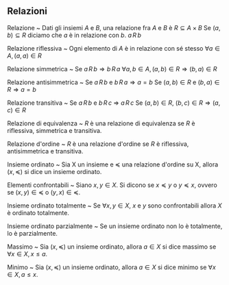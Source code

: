 ## Relazioni
Relazione
 ~ Dati gli insiemi $A$ e $B$, una relazione fra $A$ e $B$ è
 $R \subseteq A \times B$
 Se $(a, \, b) \subseteq R$ diciamo che $a$ è in relazione con $b$.
 $a \, R \, b$
 
Relazione riflessiva
 ~ Ogni elemento di $A$ è in relazione con sé stesso
 $\forall a \in A, \, (a, \, a) \in R$
 
Relazione simmetrica
 ~ Se $a \, R \, b \Rightarrow b \, R \, a$
 $\forall a, b \in A, \, (a, \, b) \in R \Rightarrow (b, \, a) \in R$

Relazione antisimmetrica
 ~ Se $a \, R \, b$ e $b \, R \, a \Rightarrow a = b$
 Se $(a, \, b) \in R$ e $(b, \, a) \in R \Rightarrow a = b$
 
Relazione transitiva 
 ~ Se $a \, R \, b$ e $b \, R \, c$ $\Rightarrow$ $a \, R \, c$
 Se $(a, \, b) \in R$, $(b, \, c) \in R \Rightarrow (a, \, c) \in R$
 
Relazione di equivalenza
 ~ $R$ è una relazione di equivalenza se $R$ è riflessiva, simmetrica e transitiva.
 
Relazione d'ordine
 ~ $R$ è una relazione d'ordine se $R$ è riflessiva, antisimmetrica e transitiva.

Insieme ordinato
 ~ Sia X un insieme e $\preceq$ una relazione d'ordine su X, allora $(x, \, \preceq)$ si dice un insieme ordinato.
 
Elementi confrontabili
 ~ Siano $x, y \in X$. Si dicono se $x \preceq y$ o $y \preceq x$, ovvero se $(x, \, y) \in \preceq$ o $(y, x) \in \preceq$.

Insieme ordinato totalmente
 ~ Se $\forall x, y \in X$, $x$ e $y$ sono confrontabili allora $X$ è ordinato totalmente.
 
Insieme ordinato parzialmente
 ~ Se un insieme ordinato non lo è totalmente, lo è parzialmente.
 
Massimo
 ~ Sia $(x, \, \preceq)$ un insieme ordinato, allora $a \in X$ si dice massimo se $\forall x \in X, \, x \leq a$.
 
Minimo
 ~ Sia $(x, \, \preceq)$ un insieme ordinato, allora $a \in X$ si dice minimo se $\forall x \in X, \, a \leq x$.

